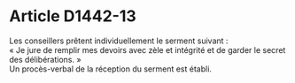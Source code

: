 # Article D1442-13

  
Les conseillers prêtent individuellement le serment suivant :   
« Je jure de remplir mes devoirs avec zèle et intégrité et de garder le secret des délibérations. »   
Un procès-verbal de la réception du serment est établi.